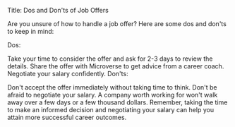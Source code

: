 Title: Dos and Don'ts of Job Offers

Are you unsure of how to handle a job offer? Here are some dos and don'ts to keep in mind:

Dos:

Take your time to consider the offer and ask for 2-3 days to review the details.
Share the offer with Microverse to get advice from a career coach.
Negotiate your salary confidently.
Don'ts:

Don't accept the offer immediately without taking time to think.
Don't be afraid to negotiate your salary. A company worth working for won't walk away over a few days or a few thousand dollars.
Remember, taking the time to make an informed decision and negotiating your salary can help you attain more successful career outcomes.
